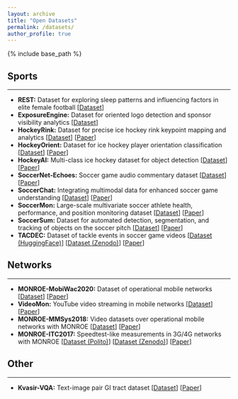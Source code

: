 ```yaml
---
layout: archive
title: "Open Datasets"
permalink: /datasets/
author_profile: true
---
```


{% include base_path %}


## Sports
---

- **REST:** Dataset for exploring sleep patterns and influencing factors in elite female football [[Dataset](https://zenodo.org/records/16937033)] <!-- [[Paper](TBC)] -->
- **ExposureEngine:** Dataset for oriented logo detection and sponsor visibility analytics [[Dataset](https://huggingface.co/datasets/SimulaMet-HOST/ExposureEngine)] <!-- [[Paper](TBC)] -->
- **HockeyRink:** Dataset for precise ice hockey rink keypoint mapping and analytics [[Dataset](https://huggingface.co/datasets/SimulaMet-HOST/HockeyRink)] [[Paper](https://doi.org/10.1145/3712676.3718338)]
- **HockeyOrient:** Dataset for ice hockey player orientation classification [[Dataset](https://huggingface.co/datasets/SimulaMet-HOST/HockeyOrient)] [[Paper](https://doi.org/10.1145/3712676.3718342)]
- **HockeyAI:** Multi-class ice hockey dataset for object detection [[Dataset](https://huggingface.co/datasets/SimulaMet-HOST/HockeyAI)] [[Paper](https://doi.org/10.1145/3712676.3718335)]
- **SoccerNet-Echoes:** Soccer game audio commentary dataset [[Dataset](https://huggingface.co/datasets/SoccerNet/SN-echoes)] [[Paper](https://doi.org/10.1109/ISM63611.2024.00016)]
- **SoccerChat:** Integrating multimodal data for enhanced soccer game understanding [[Dataset](https://huggingface.co/datasets/SimulaMet/SoccerChat)] [[Paper](https://doi.org/10.48550/arXiv.2505.16630)]
- **SoccerMon:** Large-scale multivariate soccer athlete health, performance, and position monitoring dataset [[Dataset](https://doi.org/10.5281/zenodo.10033831)] [[Paper](https://doi.org/10.1038/s41597-024-03386-x)]
- **SoccerSum:** Dataset for automated detection, segmentation, and tracking of objects on the soccer pitch [[Dataset](https://doi.org/10.5281/zenodo.10612083)] [[Paper](https://doi.org/10.1145/3625468.3652180)]
- **TACDEC:** Dataset of tackle events in soccer game videos [[Dataset (HuggingFace)](https://huggingface.co/datasets/SimulaMet-HOST/TACDEC)] [[Dataset (Zenodo)](https://doi.org/10.5281/zenodo.10611978)] [[Paper](https://doi.org/10.1145/3625468.3652166)]



## Networks
---

- **MONROE-MobiWac2020:** Dataset of operational mobile networks [[Dataset](https://smartdata.polito.it/mobile-networks-open-dataset/)] [[Paper](https://doi.org/10.1145/3416012.3424619)]
- **VideoMon:** YouTube video streaming in mobile networks [[Dataset](https://doi.org/10.5281/zenodo.1415521)] [[Paper](https://doi.org/10.1002/nem.2058)]
- **MONROE-MMSys2018:** Video datasets over operational mobile networks with MONROE [[Dataset](https://doi.org/10.5281/zenodo.1188410)] [[Paper](https://doi.org/10.1145/3204949.3208138)]
- **MONROE-ITC2017:** Speedtest-like measurements in 3G/4G networks with MONROE [[Dataset (Polito)](http://www.tstat.polito.it/traces-http-bulk-download.shtml)] [[Dataset (Zenodo)](https://doi.org/10.5281/zenodo.887540)] [[Paper](https://doi.org/10.23919/ITC.2017.8064353)]



## Other
---

- **Kvasir-VQA:** Text-image pair GI tract dataset [[Dataset](https://huggingface.co/datasets/SimulaMet-HOST/Kvasir-VQA)] [[Paper](https://doi.org/10.1145/3689096.3689458)]
